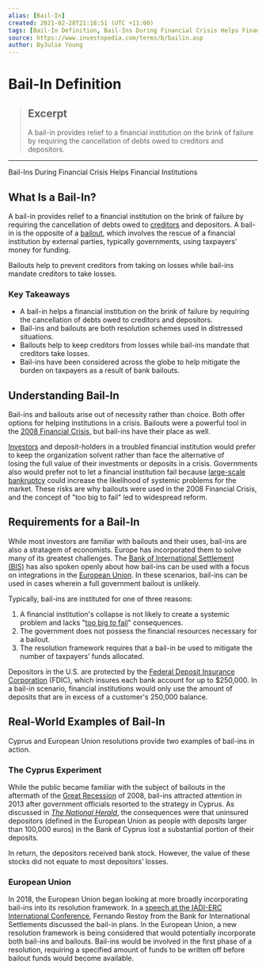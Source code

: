 ```yaml
---
alias: [Bail-In]
created: 2021-02-28T21:18:51 (UTC +11:00)
tags: [Bail-In Definition, Bail-Ins During Financial Crisis Helps Financial Institutions]
source: https://www.investopedia.com/terms/b/bailin.asp
author: ByJulie Young
---
```


# Bail-In Definition

> ## Excerpt
> A bail-in provides relief to a financial institution on the brink of failure by requiring the cancellation of debts owed to creditors and depositors.

---

Bail-Ins During Financial Crisis Helps Financial Institutions
## What Is a Bail-In?

A bail-in provides relief to a financial institution on the brink of failure by requiring the cancellation of debts owed to [creditors](https://www.investopedia.com/terms/c/creditor.asp) and depositors. A bail-in is the opposite of a [bailout](https://www.investopedia.com/terms/b/bailout.asp), which involves the rescue of a financial institution by external parties, typically governments, using taxpayers’ money for funding.

Bailouts help to prevent creditors from taking on losses while bail-ins mandate creditors to take losses.

### Key Takeaways

-   A bail-in helps a financial institution on the brink of failure by requiring the cancellation of debts owed to creditors and depositors.
-   Bail-ins and bailouts are both resolution schemes used in distressed situations.
-   Bailouts help to keep creditors from losses while bail-ins mandate that creditors take losses.
-   Bail-ins have been considered across the globe to help mitigate the burden on taxpayers as a result of bank bailouts.

## Understanding Bail-In

Bail-ins and bailouts arise out of necessity rather than choice. Both offer options for helping institutions in a crisis. Bailouts were a powerful tool in the [2008 Financial Crisis,](https://www.investopedia.com/articles/economics/09/financial-crisis-review.asp) but bail-ins have their place as well.

[Investors](https://www.investopedia.com/terms/i/investor.asp) and deposit-holders in a troubled financial institution would prefer to keep the organization solvent rather than face the alternative of losing the full value of their investments or deposits in a crisis. Governments also would prefer not to let a financial institution fail because [large-scale bankruptcy](https://www.investopedia.com/articles/economics/09/lehman-brothers-collapse.asp) could increase the likelihood of systemic problems for the market. These risks are why bailouts were used in the 2008 Financial Crisis, and the concept of "too big to fail" led to widespread reform.

## Requirements for a Bail-In

While most investors are familiar with bailouts and their uses, bail-ins are also a stratagem of economists. Europe has incorporated them to solve many of its greatest challenges. The [Bank of International Settlement (BIS)](https://www.bis.org/speeches/sp180323.htm) has also spoken openly about how bail-ins can be used with a focus on integrations in the [European Union](https://www.investopedia.com/terms/e/europeanunion.asp). In these scenarios, bail-ins can be used in cases wherein a full government bailout is unlikely.

Typically, bail-ins are instituted for one of three reasons: 

1.  A financial institution's collapse is not likely to create a systemic problem and lacks "[too big to fail](https://www.investopedia.com/terms/t/too-big-to-fail.asp)" consequences.
2.  The government does not possess the financial resources necessary for a bailout.
3.  The resolution framework requires that a bail-in be used to mitigate the number of taxpayers’ funds allocated.

Depositors in the U.S. are protected by the [Federal Deposit Insurance Corporation](https://www.investopedia.com/terms/f/fdic-insured-account.asp) (FDIC), which insures each bank account for up to $250,000. In a bail-in scenario, financial institutions would only use the amount of deposits that are in excess of a customer's 250,000 balance.

## Real-World Examples of Bail-In

Cyprus and European Union resolutions provide two examples of bail-ins in action.

### The Cyprus Experiment

While the public became familiar with the subject of bailouts in the aftermath of the [Great Recession](https://www.investopedia.com/terms/g/great-recession.asp) of 2008, bail-ins attracted attention in 2013 after government officials resorted to the strategy in Cyprus. As discussed in [_The National Herald_,](https://www.thenationalherald.com/202009/greeks-suing-cyprus-for-lost-millions-in-bank-bail-in/) the consequences were that uninsured depositors (defined in the European Union as people with deposits larger than 100,000 euros) in the Bank of Cyprus lost a substantial portion of their deposits.

In return, the depositors received bank stock. However, the value of these stocks did not equate to most depositors’ losses.

### European Union

In 2018, the European Union began looking at more broadly incorporating bail-ins into its resolution framework. In a [speech at the IADI-ERC International Conference](https://www.bis.org/speeches/sp180323.htm), Fernando Restoy from the Bank for International Settlements discussed the bail-in plans. In the European Union, a new resolution framework is being considered that would potentially incorporate both bail-ins and bailouts. Bail-ins would be involved in the first phase of a resolution, requiring a specified amount of funds to be written off before bailout funds would become available.
